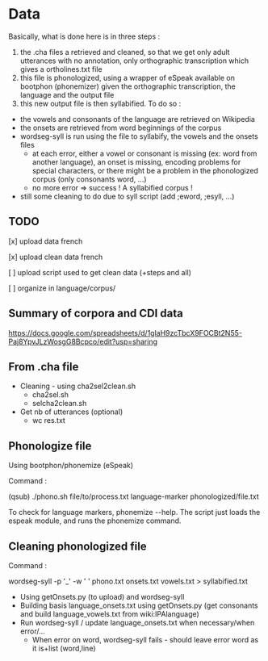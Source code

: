 # Data

Basically, what is done here is in three steps :
1. the .cha files a retrieved and cleaned, so that we get only adult utterances with no annotation, only orthographic transcription which gives a ortholines.txt file
2. this file is phonologized, using a wrapper of eSpeak available on bootphon (phonemizer) given the orthographic transcription, the language and the output file
3. this new output file is then syllabified. To do so :
  - the vowels and consonants of the language are retrieved on Wikipedia
  - the onsets are retrieved from word beginnings of the corpus
  - wordseg-syll is run using the file to syllabify, the vowels and the onsets files
    - at each error, either a vowel or consonant is missing (ex: word from another language), an onset is missing, encoding problems for special characters, or there might be a problem in the phonologized corpus (only consonants word, ...)
    - no more error => success ! A syllabified corpus !
  - still some cleaning to do due to syll script (add ;eword, ;esyll, ...)

## TODO

[x] upload data french

[x] upload clean data french

[ ] upload script used to get clean data (+steps and all)

[ ] organize in language/corpus/

## Summary of corpora and CDI data

https://docs.google.com/spreadsheets/d/1glaH9zcTbcX9FOCBt2N55-Paj8YpvJLzWosgG8Bcpco/edit?usp=sharing

## From .cha file
- Cleaning - using cha2sel2clean.sh
  - cha2sel.sh
  - selcha2clean.sh
- Get nb of utterances (optional)
  - wc res.txt

## Phonologize file

Using bootphon/phonemize (eSpeak)

Command :

(qsub) ./phono.sh file/to/process.txt language-marker phonologized/file.txt

To check for language markers, phonemize --help. The script just loads the espeak module, and runs the phonemize command.

## Cleaning phonologized file

Command :

wordseg-syll -p '\_' -w ' ' phono.txt onsets.txt vowels.txt > syllabified.txt

- Using getOnsets.py (to upload) and wordseg-syll
- Building basis language_onsets.txt using getOnsets.py (get consonants and build language_vowels.txt from wiki:IPAlanguage)
- Run wordseg-syll / update language_onsets.txt when necessary/when error/...
  - When error on word, wordseg-syll fails - should leave error word as it is+list (word,line)

